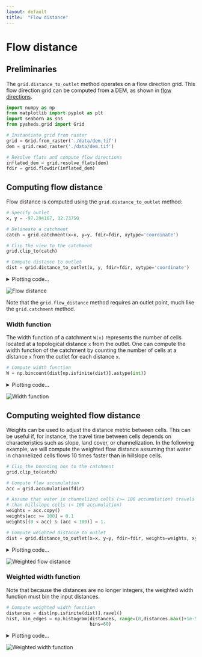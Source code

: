 ```yaml
---
layout: default
title:  "Flow distance"
---
```


# Flow distance

## Preliminaries

The `grid.distance_to_outlet` method operates on a flow direction grid. This flow direction grid can be computed from a DEM, as shown in [flow directions](https://mdbartos.github.io/pysheds/flow-directions.html).

```python
import numpy as np
from matplotlib import pyplot as plt
import seaborn as sns
from pysheds.grid import Grid

# Instantiate grid from raster
grid = Grid.from_raster('./data/dem.tif')
dem = grid.read_raster('./data/dem.tif')

# Resolve flats and compute flow directions
inflated_dem = grid.resolve_flats(dem)
fdir = grid.flowdir(inflated_dem)
```

## Computing flow distance

Flow distance is computed using the `grid.distance_to_outlet` method:

```python
# Specify outlet
x, y = -97.294167, 32.73750

# Delineate a catchment
catch = grid.catchment(x=x, y=y, fdir=fdir, xytype='coordinate')

# Clip the view to the catchment
grid.clip_to(catch)

# Compute distance to outlet
dist = grid.distance_to_outlet(x, y, fdir=fdir, xytype='coordinate')
```

<details>
<summary>Plotting code...</summary>
<p>

<pre>
fig, ax = plt.subplots(figsize=(8,6))
fig.patch.set_alpha(0)
plt.grid('on', zorder=0)
im = ax.imshow(dist, extent=grid.extent, zorder=2,
               cmap='cubehelix_r')
plt.colorbar(im, ax=ax, label='Distance to outlet (cells)')
plt.xlabel('Longitude')
plt.ylabel('Latitude')
plt.title('Distance to outlet', size=14)
</pre>

</p>
</details>


![Flow distance](https://s3.us-east-2.amazonaws.com/pysheds/img/dist_dist.png)

Note that the `grid.flow_distance` method requires an outlet point, much like the `grid.catchment` method.

### Width function

The width function of a catchment `W(x)` represents the number of cells located at a topological distance `x` from the outlet. One can compute the width function of the catchment by counting the number of cells at a distance `x` from the outlet for each distance `x`.

```python
# Compute width function
W = np.bincount(dist[np.isfinite(dist)].astype(int))
```

<details>
<summary>Plotting code...</summary>
<p>

<pre>
fig, ax = plt.subplots(figsize=(10, 5))
plt.fill_between(np.arange(len(W)), W, 0, edgecolor='seagreen', linewidth=1, facecolor='lightgreen', alpha=0.8)
plt.ylim(0, 100)
plt.ylabel(r'Number of cells at distance $x$ from outlet', size=14)
plt.xlabel(r'Distance from outlet (x)', size=14)
plt.title('Width function W(x)', size=16)
</pre>

</p>
</details>


![Width function](https://s3.us-east-2.amazonaws.com/pysheds/img/dist_width_function.png)

## Computing weighted flow distance

Weights can be used to adjust the distance metric between cells. This can be useful if, for instance, the travel time between cells depends on characteristics such as slope, land cover, or channelization. In the following example, we will compute the weighted flow distance assuming that water in channelized cells flows 10 times faster than in hillslope cells.

```python
# Clip the bounding box to the catchment
grid.clip_to(catch)

# Compute flow accumulation
acc = grid.accumulation(fdir)

# Assume that water in channelized cells (>= 100 accumulation) travels 10 times faster
# than hillslope cells (< 100 accumulation)
weights = acc.copy()
weights[acc >= 100] = 0.1
weights[(0 < acc) & (acc < 100)] = 1.

# Compute weighted distance to outlet
dist = grid.distance_to_outlet(x=x, y=y, fdir=fdir, weights=weights, xytype='coordinate')
```

<details>
<summary>Plotting code...</summary>
<p>

<pre>
fig, ax = plt.subplots(figsize=(8,6))
fig.patch.set_alpha(0)
plt.grid('on', zorder=0)
im = ax.imshow(dist, extent=grid.extent, zorder=2,
               cmap='cubehelix_r')
plt.colorbar(im, ax=ax, label='Distance to outlet (cells)')
plt.xlabel('Longitude')
plt.ylabel('Latitude')
plt.title('Weighted distance to outlet', size=14)
</pre>

</p>
</details>


![Weighted flow distance](https://s3.us-east-2.amazonaws.com/pysheds/img/dist_weighted_dist.png)

### Weighted width function

Note that because the distances are no longer integers, the weighted width function must bin the input distances.

```python
# Compute weighted width function
distances = dist[np.isfinite(dist)].ravel()
hist, bin_edges = np.histogram(distances, range=(0,distances.max()+1e-5),
                               bins=60)
```

<details>
<summary>Plotting code...</summary>
<p>

<pre>
fig, ax = plt.subplots(figsize=(10, 5))
plt.fill_between(bin_edges[1:], hist, 0, edgecolor='seagreen', linewidth=1, facecolor='lightgreen', alpha=0.8)
plt.ylim(0, 500)
plt.ylabel(r'Number of cells at distance $x$ from outlet', size=14)
plt.xlabel(r'Distance from outlet (x)', size=14)
plt.title('Weighted width function W(x)', size=16)
</pre>

</p>
</details>

![Weighted width function](https://s3.us-east-2.amazonaws.com/pysheds/img/dist_weighted_width_function.png)

